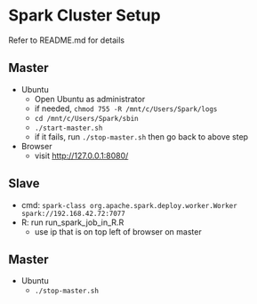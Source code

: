 # Spark Cluster Setup
Refer to README.md for details

## Master
* Ubuntu
	* Open Ubuntu as administrator
	* if needed, <code>chmod 755 -R /mnt/c/Users/Spark/logs</code>
	* <code>cd /mnt/c/Users/Spark/sbin</code>
	* <code>./start-master.sh</code>
	* if it fails, run <code>./stop-master.sh</code> then go back to above step
* Browser
	* visit http://127.0.0.1:8080/

## Slave
* cmd: <code>spark-class org.apache.spark.deploy.worker.Worker spark://192.168.42.72:7077</code>
* R: run run_spark_job_in_R.R
	* use ip that is on top left of browser on master

## Master
* Ubuntu
	* <code>./stop-master.sh</code>

